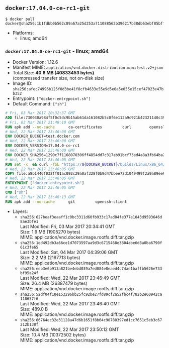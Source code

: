 ## `docker:17.04.0-ce-rc1-git`

```console
$ docker pull docker@sha256:1b1fdbb0b562c89a67a25d253a711088562b396217b38db63ebf85bffa307c6b
```

-	Platforms:
	-	linux; amd64

### `docker:17.04.0-ce-rc1-git` - linux; amd64

-	Docker Version: 1.12.6
-	Manifest MIME: `application/vnd.docker.distribution.manifest.v2+json`
-	Total Size: **40.8 MB (40833453 bytes)**  
	(compressed transfer size, not on-disk size)
-	Image ID: `sha256:afec74996b125f0d3be41f8cfb4633e55e9d5e0a5e055e15cef47023e47bb352`
-	Entrypoint: `["docker-entrypoint.sh"]`
-	Default Command: `["sh"]`

```dockerfile
# Fri, 03 Mar 2017 20:32:37 GMT
ADD file:730030a984f5f0c5dc9b15ab61da161082b5c0f6e112a9c921b42321140c3927 in / 
# Fri, 03 Mar 2017 21:48:10 GMT
RUN apk add --no-cache 		ca-certificates 		curl 		openssl
# Wed, 22 Mar 2017 23:46:00 GMT
ENV DOCKER_BUCKET=test.docker.com
# Wed, 22 Mar 2017 23:46:00 GMT
ENV DOCKER_VERSION=17.04.0-ce-rc1
# Wed, 22 Mar 2017 23:46:00 GMT
ENV DOCKER_SHA256=1290c7f1168070306ff4854dd7c317ab91bcf73ad4a8a3fb64ba267888849040
# Wed, 22 Mar 2017 23:46:05 GMT
RUN set -x 	&& curl -fSL "https://${DOCKER_BUCKET}/builds/Linux/x86_64/docker-${DOCKER_VERSION}.tgz" -o docker.tgz 	&& echo "${DOCKER_SHA256} *docker.tgz" | sha256sum -c - 	&& tar -xzvf docker.tgz 	&& mv docker/* /usr/local/bin/ 	&& rmdir docker 	&& rm docker.tgz 	&& docker -v
# Wed, 22 Mar 2017 23:46:05 GMT
COPY file:a8b1446f032ff01ac092c29a0af328f0b9d47bbee72d1049499f2a9a89ee988a in /usr/local/bin/ 
# Wed, 22 Mar 2017 23:46:05 GMT
ENTRYPOINT ["docker-entrypoint.sh"]
# Wed, 22 Mar 2017 23:46:05 GMT
CMD ["sh"]
# Wed, 22 Mar 2017 23:46:13 GMT
RUN apk add --no-cache 		git 		openssh-client
```

-	Layers:
	-	`sha256:627beaf3eaaff1c0bc3311d60fb933c17ad04fe377e1043d9593646d8ae3bfe1`  
		Last Modified: Fri, 03 Mar 2017 20:34:41 GMT  
		Size: 1.9 MB (1905270 bytes)  
		MIME: application/vnd.docker.image.rootfs.diff.tar.gzip
	-	`sha256:1ed492db3a66ce1d7073597aa9d3c6715468e3804abe6d8a0ba6790f61c3fe65`  
		Last Modified: Sat, 04 Mar 2017 04:39:06 GMT  
		Size: 2.2 MB (2167713 bytes)  
		MIME: application/vnd.docker.image.rootfs.diff.tar.gzip
	-	`sha256:eeb3e6b913a821be4ebd039a7ed084e8eaed4c74ae1baffb5626e733bf95a24f`  
		Last Modified: Wed, 22 Mar 2017 23:46:49 GMT  
		Size: 26.4 MB (26387479 bytes)  
		MIME: application/vnd.docker.image.rootfs.diff.tar.gzip
	-	`sha256:52df04f10e153296bb25fc92be27fd89cf2a52fbc4f782b2e60942ca118657f6`  
		Last Modified: Wed, 22 Mar 2017 23:46:40 GMT  
		Size: 489.0 B  
		MIME: application/vnd.docker.image.rootfs.diff.tar.gzip
	-	`sha256:66764ec32e31128a47d6b1651f8b64c90780397ed1cc7651c5eb3c67212b138f`  
		Last Modified: Wed, 22 Mar 2017 23:50:12 GMT  
		Size: 10.4 MB (10372502 bytes)  
		MIME: application/vnd.docker.image.rootfs.diff.tar.gzip
